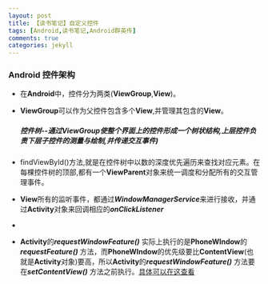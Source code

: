 ```yaml
---
layout: post
title: 【读书笔记】自定义控件
tags: [Android,读书笔记,Android群英传]
comments: true
categories: jekyll
---
```

###  Android 控件架构

* 在****Android****中，控件分为两类(****ViewGroup****,****View****)。


* ****ViewGroup****可以作为父控件包含多个****View****,并管理其包含的****View****。
 	##### 控件树--通过****ViewGroup****使整个界面上的控件形成一个树状结构,上层控件负责下层子控件的测量与绘制,并传递交互事件) 


* findViewById()方法,就是在控件树中以数的深度优先遍历来查找对应元素。在每棵控件树的顶部,都有一个****ViewParent****对象来统一调度和分配所有的交互管理事件。


* ****View****所有的监听事件，都通过***WindowManagerService***来进行接收，并通过****Activity****对象来回调相应的***onClickListener***
* 
* ****Activity****的***requestWindowFeature()*** 实际上执行的是****PhoneWIndow****的***requestFeature()*** 方法，而****PhoneWIndow****的优先级要比****ContentView****(也就是****Activity****对象)要高，所以****Activity****的***requestWindowFeature()*** 方法要在***setContentView()*** 方法之前执行。[具体可以在这查看](http://blog.csdn.net/kuai_jia_long/article/details/45834343)

